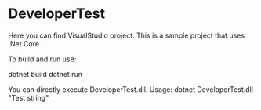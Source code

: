 # DeveloperTest

Here you can find VisualStudio project.
This is a sample project that uses .Net Core

To build and run use:

dotnet build
dotnet run

You can directly execute DeveloperTest.dll.
Usage: dotnet DeveloperTest.dll "Test string"